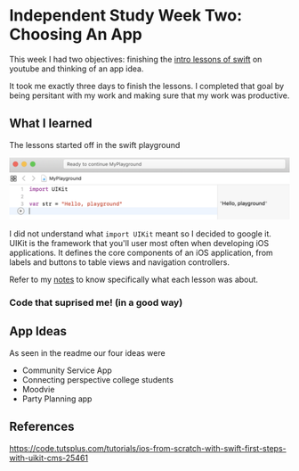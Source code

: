 # Independent Study Week Two: Choosing An App

This week I had two objectives: finishing the [intro lessons of swift](https://www.youtube.com/watch?v=2OZ07fklur8&index=1&list=PLMRqhzcHGw1ZqzYnpIuQAn2rcjhOtbqGX) on youtube and thinking of an app idea.

It took me exactly three days to finish the lessons. I completed that goal by being persitant with my work and making sure that my work was productive.

## What I learned
The lessons started off in the swift playground

![Starter code for swift playground.](../images/beginning_swift.png)

I did not understand what `import UIKit` meant so I decided to google it. UIKit is the framework that you'll user most often when developing iOS applications. It defines the core components of an iOS application, from labels and buttons to table views and navigation controllers.

Refer to my [notes](../notes/swift_intro.md) to know specifically what each lesson was about.

### Code that suprised me! (in a good way)


## App Ideas
As seen in the readme our four ideas were
* Community Service App
* Connecting perspective college students
* Moodvie
* Party Planning app

## References
https://code.tutsplus.com/tutorials/ios-from-scratch-with-swift-first-steps-with-uikit-cms-25461